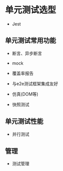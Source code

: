 # 单元测试选型

* Jest

## 单元测试常用功能

* 断言、异步断言

* mock

* 覆盖率报告

* 与e2e测试框架集成友好

* 仿真(DOM等)

* 快照测试


## 单元测试性能

* 并行测试

## 管理

* 测试管理